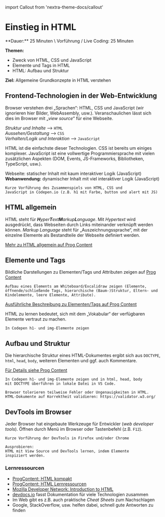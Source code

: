 import Callout from 'nextra-theme-docs/callout'

# Einstieg in HTML

<Callout>
  **Dauer:** 25 Minuten \
  Vorführung / Live Coding: 25 Minuten

  **Themen:**

  - Zweck von HTML, CSS und JavaScript
  - Elemente und Tags in HTML
  - HTML: Aufbau und Struktur

  **Ziel:** Allgemeine Grundkonzepte in HTML verstehen
</Callout>

## Frontend-Technologien in der Web-Entwicklung

Browser verstehen drei „Sprachen“: HTML, CSS und 
JavaScript (wir ignorieren hier Bilder, WebAssembly, usw.).
Veranschaulichen lässt sich dies im Browser mit 
„_view source_“ für eine Webseite.

_Struktur und Inhalte_ ⟶ `HTML` \
_Aussehen/Gestaltung_ ⟶ `CSS` \
_Verhalten/Logik und Interaktion_ ⟶ `JavaScript`

HTML ist die einfachste dieser Technologien. CSS ist bereits um einiges 
komplexer. JavaScript ist eine vollwertige Programmiersprache mit vielen 
zusätzlichen Aspekten (DOM, Events, JS-Frameworks, Bibliotheken, 
TypeScript, usw.).

Webseite: statischer Inhalt mit kaum interaktiver Logik (JavaScript) \
**Webanwendung:** dynamischer Inhalt mit viel interaktiver Logik (JavaScript)

```
Kurze Vorführung des Zusammenspiels von HTML, CSS und 
JavaScript in Codepen.io (z.B. h1 mit Farbe, button und alert mit JS)
```

## HTML allgemein

HTML steht für _**H**yper**T**ext**M**arkup**L**anguage_. Mit _Hypertext_ 
wird ausgedrückt, dass Webseiten durch Links miteinander verknüpft 
werden können. _Markup Language_ steht für „Auszeichnungssprache“, mit
der einzelne Elemente als Bestandteile der Webseite definiert werden.

[Mehr zu HTML allgemein auf Prog Content](https://www.progcontent.com/html-kompakt/intro)

## Elemente und Tags

Bildliche Darstellungen zu Elementen/Tags und Attributen zeigen auf 
[Prog Content](https://www.progcontent.com/html-kompakt/elemente-tags)

```
Aufbau eines Elements am Whiteboard/Excalidraw zeigen (Elemente, 
öffnende/schließende Tags, hierarchische (Baum-)Struktur, Eltern- und
Kindelemente, leere Elemente, Attribute).
```

[Ausführliche Beschreibung zu Elementen/Tags auf Prog Content](https://www.progcontent.com/html-kompakt/elemente-tags)

<Callout type="warning">
HTML zu lernen bedeutet, sich mit dem „Vokabular“ der 
verfügbaren Elemente vertraut zu machen.
</Callout>

```
In Codepen h1- und img-Elemente zeigen
```

## Aufbau und Struktur

Die hierarchische Struktur eines HTML-Dokumentes ergibt 
sich aus `DOCTYPE`, `html`, `head`, `body`, weiteren Elementen
und ggf. auch Kommentare.

[Für Details siehe  Prog Content](https://www.progcontent.com/html-kompakt/aufbau)

```
In Codepen h1- und img-Elemente zeigen und in html, head, body 
mit DOCTYPE überführen in lokale Datei in VS Code.
```

```
Browser tolerieren teilweise Fehler oder Ungenauigkeiten in HTML.
HTML-Dokumente auf Korrektheit validieren: https://validator.w3.org/
```


## DevTools im Browser

Jeder Browser hat eingebaute Werkzeuge für Entwickler
(_web developer tools_). Öffnen durch Menü im Browser
oder Tastenbefehl (z.B. `F12`). 

```
Kurze Vorführung der DevTools in Firefox und/oder Chrome
```

```
Ausprobieren:
HTML mit View Source und DevTools lernen, indem Elemente
inspiziert werden.
```

### Lernressourcen 

- [ProgContent: HTML kompakt](https://progcontent.com/html-kompakt) 
- [ProgContent: HTML Lernressourcen](https://www.progcontent.com/html-kompakt/lernressourcen) 
- [Mozilla Developer Network: Introduction to HTML](https://developer.mozilla.org/en-US/docs/Learn/HTML/Introduction_to_HTML)
- [devdocs.io](https://devdocs.io/) fasst Dokumentation für viele Technologien zusammen
- Im Web gibt es z.B. auch praktische _Cheat Sheets_ zum Nachschlagen 
- Google, StackOverflow, usw. helfen dabei, schnell gute Antworten zu 
finden 


